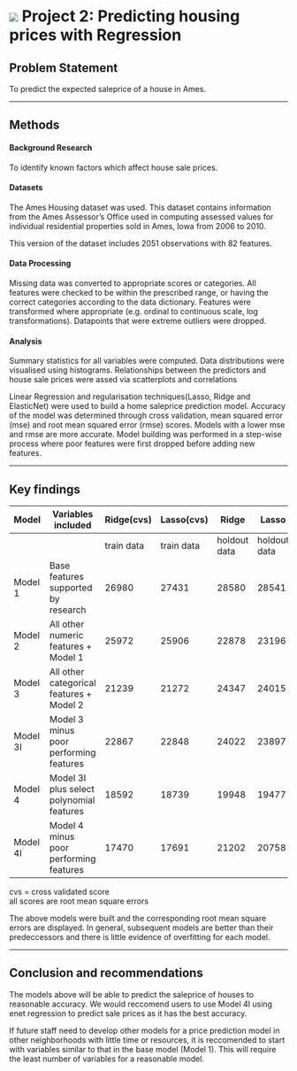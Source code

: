 # ![](https://ga-dash.s3.amazonaws.com/production/assets/logo-9f88ae6c9c3871690e33280fcf557f33.png) Project 2: Predicting housing prices with Regression

## Problem Statement
To predict the expected saleprice of a house in Ames.

---

## Methods

#### Background Research
To identify known factors which affect house sale prices.

#### Datasets
The Ames Housing dataset was used. This dataset contains information from the Ames Assessor’s Office used in computing assessed values for individual residential properties sold in Ames, Iowa from 2006 to 2010.

This version of the dataset includes 2051 observations with 82 features.

#### Data Processing
Missing data was converted to appropriate scores or categories. All features were checked to be within the prescribed range, or having the correct categories according to the data dictionary. Features were transformed where appropriate (e.g. ordinal to continuous scale, log transformations). Datapoints that were extreme outliers were dropped.

#### Analysis
Summary statistics for all variables were computed. Data distributions were visualised using  histograms. Relationships between the predictors and house sale prices were assed via scatterplots and correlations

Linear Regression and regularisation techniques(Lasso, Ridge and ElasticNet) were used to build a home saleprice prediction model. Accuracy of the model was determined through cross validation, mean squared error (mse) and root mean squared error (rmse) scores. Models with a lower mse and rmse are more accurate. Model building was performed in a step-wise process where poor features were first dropped before adding new features.

---

## Key findings

| Model    | Variables included                       | Ridge(cvs) | Lasso(cvs) | Ridge        | Lasso        |
|:---------|------------------------------------------|------------|------------|--------------|--------------|
|          |                                          | train data | train data | holdout data | holdout data |
| Model 1  | Base features supported by research      | 26980      | 27431      | 28580        | 28541        |
| Model 2  | All other numeric features + Model 1     | 25972      | 25906      | 22878        | 23196        |
| Model 3  | All other categorical features + Model 2 | 21239      | 21272      | 24347        | 24015        |
| Model 3I | Model 3 minus poor performing features   | 22867      | 22848      | 24022        | 23897        |
| Model 4  | Model 3I plus select polynomial features | 18592      | 18739      | 19948        | 19477        |
| Model 4I | Model 4 minus poor performing features   | 17470      | 17691      | 21202        | 20758        |

cvs = cross validated score<br/>
all scores are root mean square errors


The above models were built and the corresponding root mean square errors are displayed. In general, subsequent models are better than their predeccessors and there is little evidence of overfitting for each model. 

---

## Conclusion and recommendations
The models above will be able to predict the saleprice of houses to reasonable accuracy. We would reccomend users to use Model 4I using enet regression to predict sale prices as it has the best accuracy.

If future staff need to develop other models for a price prediction model in other neighborhoods with little time or resources, it is reccomended to start with variables similar to that in the base model (Model 1). This will require the least number of variables for a reasonable model.
